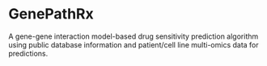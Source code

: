 # GenePathRx
A gene-gene interaction model-based drug sensitivity prediction algorithm using public database information and patient/cell line multi-omics data for predictions.
